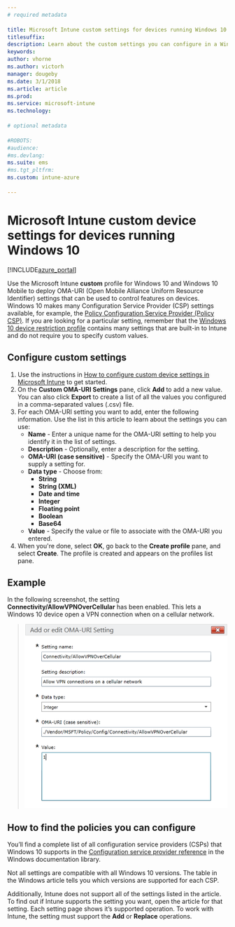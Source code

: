 ```yaml
---
# required metadata

title: Microsoft Intune custom settings for devices running Windows 10
titlesuffix:
description: Learn about the custom settings you can configure in a Windows 10 custom profile.
keywords:
author: vhorne
ms.author: victorh
manager: dougeby
ms.date: 3/1/2018
ms.article: article
ms.prod:
ms.service: microsoft-intune
ms.technology:

# optional metadata

#ROBOTS:
#audience:
#ms.devlang:
ms.suite: ems
#ms.tgt_pltfrm:
ms.custom: intune-azure

---
```


# Microsoft Intune custom device settings for devices running Windows 10

[!INCLUDE[azure_portal](./includes/azure_portal.md)]

 Use the Microsoft Intune **custom** profile for Windows 10 and Windows 10 Mobile to deploy OMA-URI (Open Mobile Alliance Uniform Resource Identifier) settings that can be used to control features on devices. Windows 10 makes many Configuration Service Provider (CSP) settings available, for example, the [Policy Configuration Service Provider (Policy CSP)](https://technet.microsoft.com/itpro/windows/manage/how-it-pros-can-use-configuration-service-providers).
If you are looking for a particular setting, remember that the [Windows 10 device restriction profile](device-restrictions-windows-10.md) contains many settings that are built-in to Intune and do not require you to specify custom values.

## Configure custom settings

1. Use the instructions in [How to configure custom device settings in Microsoft Intune](custom-settings-configure.md) to get started.
1. On the **Custom OMA-URI Settings** pane, click **Add** to add a new value. You can also click **Export** to create a list of all the values you configured in a comma-separated values (.csv) file.
1. For each OMA-URI setting you want to add, enter the following information. Use the list in this article to learn about the settings you can use:
	- **Name** - Enter a unique name for the OMA-URI setting to help you identify it in the list of settings.
	- **Description** - Optionally, enter a description for the setting.
	- **OMA-URI (case sensitive)** - Specify the OMA-URI you want to supply a setting for.
	- **Data type** - Choose from:
		- **String**
		- **String (XML)**
		- **Date and time**
		- **Integer**
		- **Floating point**
		- **Boolean**
		- **Base64**
	- **Value** - Specify the value or file to associate with the OMA-URI you entered.
1. When you're done, select **OK**, go back to the **Create profile** pane, and select **Create**.
The profile is created and appears on the profiles list pane.

## Example
In the following screenshot, the setting **Connectivity/AllowVPNOverCellular** has been enabled. This lets a Windows 10 device open a VPN connection when on a cellular network.

> ![Example of a custom policy containing VPN settings](./media/custom-policy-example.png)


## How to find the policies you can configure

You’ll find a complete list of all configuration service providers (CSPs) that Windows 10 supports in the [Configuration service provider reference](https://msdn.microsoft.com/windows/hardware/commercialize/customize/mdm/configuration-service-provider-reference) in the Windows documentation library.

Not all settings are compatible with all Windows 10 versions. The table in the Windows article tells you which versions are supported for each CSP.

Additionally, Intune does not support all of the settings listed in the article. To find out if Intune supports the setting you want, open the article for that setting. Each setting page shows it’s supported operation. To work with Intune, the setting must support the **Add** or **Replace** operations.
